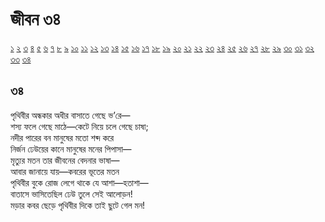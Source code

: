 # জীবন ৩৪

[১](2.10.0.jeebon-1.md) [২](2.10.1.jeebon-2.md) [৩](2.10.2.jeebon-3.md) [৪](2.10.3.jeebon-4.md) [৫](2.10.4.jeebon-5.md) [৬](2.10.5.jeebon-6.md) [৭](2.10.6.jeebon-7.md) [৮](2.10.7.jeebon-8.md) [৯](2.10.8.jeebon-9.md) [১০](2.10.9.jeebon-10.md) [১১](2.10.10.jeebon-11.md) [১২](2.10.11.jeebon-12.md) [১৩](2.10.12.jeebon-13.md) [১৪](2.10.13.jeebon-14.md) [১৫](2.10.14.jeebon-15.md) [১৬](2.10.15.jeebon-16.md) [১৭](2.10.16.jeebon-17.md) [১৮](2.10.17.jeebon-18.md) [১৯](2.10.18.jeebon-19.md) [২০](2.10.19.jeebon-20.md) [২১](2.10.20.jeebon-21.md) [২২](2.10.21.jeebon-22.md) [২৩](2.10.22.jeebon-23.md) [২৪](2.10.23.jeebon-24.md) [২৫](2.10.24.jeebon-25.md) [২৬](2.10.25.jeebon-26.md) [২৭](2.10.26.jeebon-27.md) [২৮](2.10.27.jeebon-28.md) [২৯](2.10.28.jeebon-29.md) [৩০](2.10.29.jeebon-30.md) [৩১](2.10.30.jeebon-31.md) [৩২](2.10.31.jeebon-32.md) [৩৩](2.10.32.jeebon-33.md) [৩৪](2.10.33.jeebon-34.md)

## ৩৪

পৃথিবীর অন্ধকার অধীর বাসাতে গেছে ভ’রে—  
শস্য ফলে গেছে মাঠে—কেটে নিয়ে চলে গেছে চাষা;  
নদীর পারের বন মানুষের মতো শব্দ করে  
নির্জন ঢেউয়ের কানে মানুষের মনের পিপাসা—  
মৃত্যুর মতন তার জীবনের বেদনার ভাষা—  
আবার জানায়ে যায়—কবরের ভূতের মতন  
পৃথিবীর বুকে রোজ লেগে থাকে যে আশা—হতাশা—  
বাতাসে ভাসিতেছিল ঢেউ তুলে সেই আলোড়ন!  
মড়ার কবর ছেড়ে পৃথিবীর দিকে তাই ছুটে গেল মন!

